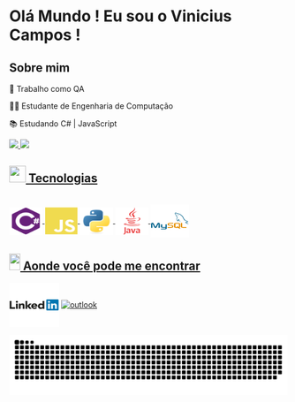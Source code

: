 # Olá Mundo ! Eu sou o Vinicius Campos ! 

## Sobre mim

💼 Trabalho como QA

👨‍💻 Estudante de Engenharia de Computação

📚 Estudando C# | JavaScript

<a href="https://github.com/vinicius01cs">
  <img height="180em" src="https://github-readme-stats.vercel.app/api?username=vinicius01cs&show_icons=true&theme=merko&include_all_commits=true&count_private=true"/>
  <img height="180em" src="https://github-readme-stats.vercel.app/api/top-langs/?username=vinicius01cs&layout=compact&langs_count=7&theme=merko"/>
  
 
 ## <img src="https://media.giphy.com/media/WFZvB7VIXBgiz3oDXE/giphy.gif" height="30" width="30"> Tecnologias

 <div style="display: inline_block"><br>
  <img align="center" alt="csharp"  height="50" width="60" src="https://raw.githubusercontent.com/devicons/devicon/master/icons/csharp/csharp-plain.svg">
  <img align="center" alt="js"  height="50" width="60" src="https://raw.githubusercontent.com/devicons/devicon/master/icons/javascript/javascript-plain.svg">
   <img align="center" alt="python"  height="50" width="60" src="https://raw.githubusercontent.com/devicons/devicon/master/icons/python/python-original.svg">
  <img align="center" alt="java"  height="50" width="60" src="https://raw.githubusercontent.com/devicons/devicon/master/icons/java/java-plain-wordmark.svg">
  <img align="center" alt="mysql" height="60" width="70" src="https://raw.githubusercontent.com/devicons/devicon/master/icons/mysql/mysql-original-wordmark.svg">
 </div>
 
 ## <img src="https://media.giphy.com/media/EOIQArrlGT8SeIvYma/giphy.gif" width="20" height="30"> Aonde você pode me encontrar
 
  <div>
   <a href="https://www.linkedin.com/in/vinicius01cs/" target="_blank"><img align="center" alt="linkedin" height="80" width="90" src="https://raw.githubusercontent.com/devicons/devicon/master/icons/linkedin/linkedin-original-wordmark.svg" target="_blank"></a>
   <a href="mailto:vinicius_cs_01@hotmail.com" target="_blank"><img align="center" alt="outlook" src="https://img.shields.io/badge/Microsoft_Outlook-0078D4?style=for-the-badge&logo=microsoft-outlook&logoColor=white"></a>
   
   ![Snake animation](https://github.com/vinicius01cs/vinicius01cs/blob/output/github-contribution-grid-snake.svg)
  </div>
 

